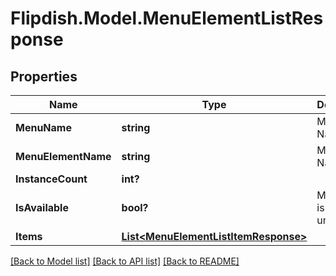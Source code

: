 # Flipdish.Model.MenuElementListResponse
## Properties

Name | Type | Description | Notes
------------ | ------------- | ------------- | -------------
**MenuName** | **string** | Menu Name | [optional] 
**MenuElementName** | **string** | Menu Item Name | [optional] 
**InstanceCount** | **int?** |  | [optional] 
**IsAvailable** | **bool?** | Menu Item is hide or unhide | [optional] 
**Items** | [**List&lt;MenuElementListItemResponse&gt;**](MenuElementListItemResponse.md) |  | [optional] 

[[Back to Model list]](../README.md#documentation-for-models) [[Back to API list]](../README.md#documentation-for-api-endpoints) [[Back to README]](../README.md)

